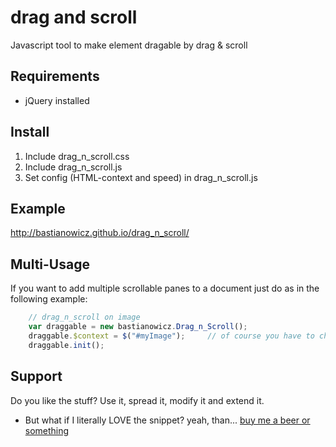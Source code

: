 # drag and scroll
Javascript tool to make element dragable by drag &amp; scroll

## Requirements
* jQuery installed

## Install
1. Include drag_n_scroll.css
2. Include drag_n_scroll.js
3. Set config (HTML-context and speed) in drag_n_scroll.js

## Example
http://bastianowicz.github.io/drag_n_scroll/

## Multi-Usage
If you want to add multiple scrollable panes to a document just do as in the following example:

```javascript
    // drag_n_scroll on image
    var draggable = new bastianowicz.Drag_n_Scroll();
    draggable.$context = $("#myImage");     // of course you have to change the selector
    draggable.init();
```

## Support
Do you like the stuff? Use it, spread it, modify it and extend it.

- But what if I literally LOVE the snippet?
yeah, than... <a href="https://www.paypal.com/cgi-bin/webscr?cmd=_s-xclick&hosted_button_id=LRS5X7EETUJUQ" target="_blank">buy me a beer or something</a>
